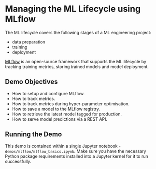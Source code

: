 # Managing the ML Lifecycle using MLflow

The ML lifecycle covers the following stages of a ML engineering project:

* data preparation
* training
* deployment

[MLflow](https://mlflow.org) is an open-source framework that supports the ML lifecycle by tracking training metrics, storing trained models and model deployment.

## Demo Objectives

* How to setup and configure MLflow.
* How to track metrics.
* How to track metrics during hyper-parameter optimisation.
* How to save a model to the MLflow registry.
* How to retrieve the latest model tagged for production.
* How to serve model predictions via a REST API.

## Running the Demo

This demo is contained within a single Jupyter notebook - `demos/mlflow/mlflow_basics.ipynb`. Make sure you have the necessary Python package requirements installed into a Jupyter kernel for it to run successfully.
